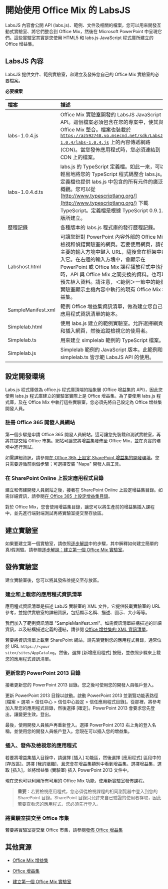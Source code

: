 
# <a name="get-started-with-labsjs-for-office-mix"></a>開始使用 Office Mix 的 LabsJS



LabsJS 內容會公開 API (labs.js)、範例、文件及相關的檔案，您可以用來開發互動式實驗室、將它們整合到 Office Mix，然後在 Microsoft PowerPoint 中呈現它們。這些實驗室其實是您使用 HTML5 和 labs.js JavaScript 程式庫所建立的 Office 增益集。

## <a name="labsjs-content"></a>LabsJS 內容

LabsJS 提供文件、範例實驗室，和建立及發佈您自己的 Office Mix 實驗室的必要檔案。


**必要檔案**


|**檔案**|**描述**|
|:-----|:-----|
|labs-1.0.4.js|Office Mix 實驗室開發的 LabsJS JavaScript API。這個檔案必須包含在您的專案中，使其與 Office Mix 整合。檔案也裝載於 <code>https://az592748.vo.msecnd.net/sdk/LabsJS-1.0.4/labs-1.0.4.js</code> 上的內容傳遞網路 (CDN)。當您發佈應用程式時，您必須連結到 CDN 上的檔案。|
|labs-1.0.4.d.ts|labs.js 的 TypeScript 定義檔。如此一來，可以輕易地將您的 TypeScript 程式碼整合 labs.js。定義檔也提供 labs.js 中包含的所有元件的廣泛概觀。您可以從 [http://www.typescriptlang.org/](http://www.typescriptlang.org/) 下載 TypeScript。定義檔是根據 TypeScript 0.9.1.1 版所建立。|
|歷程記錄|各種版本的 labs.js 程式庫的發行歷程記錄。|
|Labshost.html|可讓您針對 PowerPoint 內容外部的 Office Mix 檢視和偵錯實驗室的網頁。若要使用網頁，請在主要的輸入方塊中鍵入 URL，隨後會在框架中載入它。在右邊的輸入方塊中，會顯示在 PowerPoint 或 Office Mix 課程播放程式中執行時，API 與 Office Mix 之間交換的資料。也可以預先植入資料。請注意，＜範例＞一節中的範例實驗室顯示主機內容中執行的現有 Office Mix 增益集。|
|SampleManifest.xml|範例 Office 增益集資訊清單，做為建立您自己的應用程式資訊清單的範本。|
|Simplelab.html|使用 labs.js 建立的範例實驗室。允許選擇網頁和插入網頁，然後追蹤檢視它的使用者。|
|Simplelab.ts|用來建立 simplelab 範例的 TypeScript 檔案。|
|Simplelab.js|Simplelab 範例的 JavaScript 版本。此範例和 simplelab.ts 皆示範 LabsJS API 的使用。|

## <a name="set-up-your-development-environment"></a>設定開發環境

Labs.js 程式庫做為 office.js 程式庫頂端的抽象層 (Office 增益集的 API)，因此您使用 labs.js 程式庫建立的實驗室實際上是 Office 增益集。為了要使用 labs.js 程式庫，及在 Office Mix 中執行這些實驗室，您必須先將自己設定為 Office 增益集開發人員。


### <a name="register-for-an-office-365-developer-site"></a>註冊 Office 365 開發人員網站

第一個步驟是申請 Office 365 開發人員網站。這可讓您先裝載和測試實驗室，再將其提交給 Office 市集。網站可讓您將增益集發佈至 Office Mix，並在真實的環境中進行測試。

如需詳細資訊，請參閱[在 Office 365 上設定 SharePoint 增益集的開發環境](http://msdn.microsoft.com/library/b22ce52a-ae9e-4831-9b68-c9210af6dc54%28Office.15%29.aspx)。您只需要遵循前兩個步驟；可選擇安裝 "Napa" 開發人員工具。


### <a name="set-up-an-app-catalog-on-sharepoint-online"></a>在 SharePoint Online 上設定應用程式目錄

建立和佈建開發人員網站之後，接著在 SharePoint Online 上設定增益集目錄。如需詳細資訊，請參閱[在 Office 365 上設定增益集目錄](../../publish/publish-task-pane-and-content-add-ins-to-an-add-in-catalog.md)。

對於 Office Mix，您會使用增益集目錄，讓您可以將生產前的增益集插入課程中，並先進行端對端測試再將實驗室提交至存放區。


## <a name="create-your-lab"></a>建立實驗室

如果要建立第一個實驗室，請依照[逐步解說](../../powerpoint/office-mix/creating-your-first-lab-for-office-mix.md)中的步驟，其中解釋如何建立簡單的真/假測驗。請參閱[逐步解說︰建立第一個 Office Mix 實驗室](../../powerpoint/office-mix/creating-your-first-lab-for-office-mix.md)。


## <a name="publish-your-lab"></a>發佈實驗室

建立實驗室後，您可以將其發佈並提交至存放區。


### <a name="create-and-upload-your-application-manifest"></a>建立和上載您的應用程式資訊清單

應用程式資訊清單是描述 LabJS 實驗室的 XML 文件。它提供裝載實驗室的 URL 參考，並提供實驗室的詳細資訊，包括顯示名稱、描述、圖示、大小等等。

我們加入了範例資訊清單 "SampleManifest.xml"。如需資訊清單結構描述的詳細資訊，以及結構描述定義的連結，請參閱 [Office 增益集的 XML 資訊清單](../../../docs/overview/add-in-manifests.md)。

若要將資訊清單上載至 SharePoint 網站，請先瀏覽到您的應用程式目錄，通常位於 URL <code>https://\<your site\>/sites/AppCatalog</code>。然後，選擇 [新增應用程式] 按鈕，並依照步驟來上載您的應用程式資訊清單。


### <a name="update-your-powerpoint-2013-catalog"></a>更新您的 PowerPoint 2013 目錄

接著更新您的 PowerPoint 2013 目錄。您之後可使用您的開發人員帳戶登入。

更新 PowerPoint 2013 目錄以啟動。啟動 PowerPoint 2013 並瀏覽功能表路徑 [檔案 > 選項 > 信任中心 > 信任中心設定 > 信任應用程式目錄]。從那裡，將參考加入至您的應用程式目錄，然後選擇 [確定]。PowerPoint 2013 會要求您先登出，讓變更生效。登出。

最後，使用開發人員帳戶再重新登入。選擇 PowerPoint 2013 右上角的登入名稱，並使用您的開發人員帳戶登入。您現在可以插入您的增益集。


### <a name="insert,-publish,-and-view-your-app"></a>插入、發佈及檢視您的應用程式

若要將增益集插入目錄中，請選擇 [插入] 功能區，然後選擇 [應用程式] 區段中的 [存放區]。選擇 [我的組織]，且您會在增益集類別中看到增益集。選擇增益集，選取 [插入]，並將增益集 (實驗室) 插入 PowerPoint 2013 文件中。

現在您也可以利用所有可用的 Office Mix 功能，使用新實驗室發佈課程。


 >**重要**：若要檢視應用程式，您必須從檢視課程的相同瀏覽器中登入到您的 SharePoint 目錄。SharePoint 目錄只允許來自已驗證的使用者存取，因此若要查看您的應用程式，您必須先行登入。 


### <a name="submit-your-lab-to-the-office-store"></a>將實驗室提交至 Office 市集

若要將實驗室提交至 Office 市集，請參閱[發佈 Office 增益集](../../publish/publish.md)


## <a name="additional-resources"></a>其他資源



- [Office Mix 增益集](../../powerpoint/office-mix/office-mix-add-ins.md)
    
- [Office 增益集](../../../docs/overview/office-add-ins.md)
    
- [建立第一個 Office Mix 實驗室](../../powerpoint/office-mix/creating-your-first-lab-for-office-mix.md)
    
